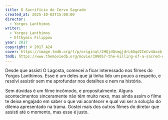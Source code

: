```yaml
---
title: O Sacrifício do Cervo Sagrado
created_at: 2025-10-02T15:00:00
director:
  - Yorgos Lanthimos
writer:
  - Yorgos Lanthimos
  - Efthymis Filippou
year: 2017
copyright: © 2017 A24
cover: https://image.tmdb.org/t/p/original/2HQjdQsmgjdrL6Gqd2IeCv4Axab.jpg
tmdb: https://www.themoviedb.org/movie/399057-the-killing-of-a-sacred-deer
---
```


Desde que assisti O Lagosta, comecei a ficar interessado nos filmes do Yorgos Lanthimos. Esse é um deles que já tinha lido um pouco a respeito, e resolvi assistir sem me aprofundar nos detalhes e nem na história.

Sem dúvidas é um filme incômodo, e propositalmente. Alguns acontecimentos sinceramente não têm muito nexo, mas ainda assim o filme te deixa engajado em saber o que vai acontecer e qual vai ser a solução do dilema apresentado na trama. Gostei mais dos outros filmes do diretor que assisti até o momento, mas esse é justo.
